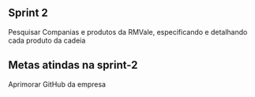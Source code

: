 
## Sprint 2
Pesquisar Companias e produtos da RMVale, especificando e detalhando cada produto da cadeia 

## Metas atindas na sprint-2 

Aprimorar GitHub da empresa 




